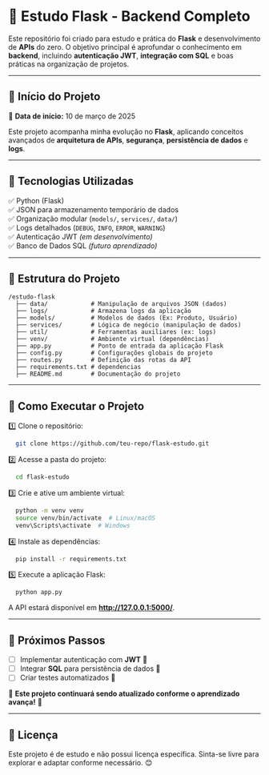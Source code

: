 # 📌 Estudo Flask - Backend Completo

Este repositório foi criado para estudo e prática do **Flask** e desenvolvimento de **APIs** do zero. O objetivo principal é aprofundar o conhecimento em **backend**, incluindo **autenticação JWT**, **integração com SQL** e boas práticas na organização de projetos.

---

## 📅 **Início do Projeto**
📆 **Data de início:** 10 de março de 2025

Este projeto acompanha minha evolução no **Flask**, aplicando conceitos avançados de **arquitetura de APIs**, **segurança**, **persistência de dados** e **logs**.

---

## 📌 **Tecnologias Utilizadas**
✅ Python (Flask)  
✅ JSON para armazenamento temporário de dados  
✅ Organização modular (`models/`, `services/`, `data/`)  
✅ Logs detalhados (`DEBUG`, `INFO`, `ERROR`, `WARNING`)  
✅ Autenticação JWT *(em desenvolvimento)*  
✅ Banco de Dados SQL *(futuro aprendizado)*

---

## 📂 **Estrutura do Projeto**

```
/estudo-flask
  ├── data/            # Manipulação de arquivos JSON (dados)
  ├── logs/            # Armazena logs da aplicação
  ├── models/          # Modelos de dados (Ex: Produto, Usuário)
  ├── services/        # Lógica de negócio (manipulação de dados)
  ├── util/            # Ferramentas auxiliares (ex: logs)
  ├── venv/            # Ambiente virtual (dependências)
  ├── app.py           # Ponto de entrada da aplicação Flask
  ├── config.py        # Configurações globais do projeto
  ├── routes.py        # Definição das rotas da API
  ├── requirements.txt # dependencias
  ├── README.md        # Documentação do projeto
```

---

## 🚀 **Como Executar o Projeto**

1️⃣ Clone o repositório:
```sh
  git clone https://github.com/teu-repo/flask-estudo.git
```

2️⃣ Acesse a pasta do projeto:
```sh
  cd flask-estudo
```

3️⃣ Crie e ative um ambiente virtual:
```sh
  python -m venv venv
  source venv/bin/activate  # Linux/macOS
  venv\Scripts\activate  # Windows
```

4️⃣ Instale as dependências:
```sh
  pip install -r requirements.txt
```

5️⃣ Execute a aplicação Flask:
```sh
  python app.py
```

A API estará disponível em **http://127.0.0.1:5000/**.

---

## 📌 **Próximos Passos**
- [ ] Implementar autenticação com **JWT** 🔐
- [ ] Integrar **SQL** para persistência de dados 💾
- [ ] Criar testes automatizados 🧪

📢 **Este projeto continuará sendo atualizado conforme o aprendizado avança!** 🚀

---

## 📜 **Licença**
Este projeto é de estudo e não possui licença específica. Sinta-se livre para explorar e adaptar conforme necessário. 😊

